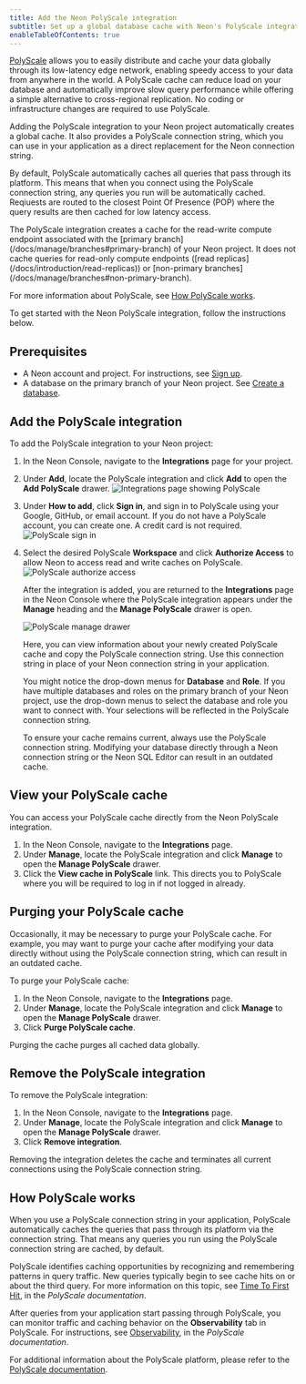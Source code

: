 ```yaml
---
title: Add the Neon PolyScale integration
subtitle: Set up a global database cache with Neon's PolyScale integration
enableTableOfContents: true
---
```


[PolyScale](https://docs.polyscale.ai/) allows you to easily distribute and cache your data globally through its low-latency edge network, enabling speedy access to your data from anywhere in the world. A PolyScale cache can reduce load on your database and automatically improve slow query performance while offering a simple alternative to cross-regional replication. No coding or infrastructure changes are required to use PolyScale.

Adding the PolyScale integration to your Neon project automatically creates a global cache. It also provides a PolyScale connection string, which you can use in your application as a direct replacement for the Neon connection string.

By default, PolyScale automatically caches all queries that pass through its platform. This means that when you connect using the PolyScale connection string, any queries you run will be automatically cached. Reqiuests are routed to the closest Point Of Presence (POP) where the query results are then cached for low latency access.

<Admonition type="note">
The PolyScale integration creates a cache for the read-write compute endpoint associated with the [primary branch](/docs/manage/branches#primary-branch) of your Neon project. It does not cache queries for read-only compute endpoints ([read replicas](/docs/introduction/read-replicas)) or [non-primary branches](/docs/manage/branches#non-primary-branch).
</Admonition>

For more information about PolyScale, see [How PolyScale works](#how-polyscale-works).

To get started with the Neon PolyScale integration, follow the instructions below.

## Prerequisites

- A Neon account and project. For instructions, see [Sign up](/docs/get-started-with-neon/signing-up).
- A database on the primary branch of your Neon project. See [Create a database](/docs/manage/databases#create-a-database).

## Add the PolyScale integration

To add the PolyScale integration to your Neon project:

1. In the Neon Console, navigate to the **Integrations** page for your project.
2. Under **Add**, locate the PolyScale integration and click **Add** to open the **Add PolyScale** drawer.
    ![Integrations page showing PolyScale](/docs/guides/polyscale_int_add_integration.png)
3. Under **How to add**, click **Sign in**, and sign in to PolyScale using your Google, GitHub, or email account. If you do not have a PolyScale account, you can create one. A credit card is not required.
    ![PolyScale sign in](/docs/guides/polyscale_int_sign_in.png)
4. Select the desired PolyScale **Workspace** and click **Authorize Access** to allow Neon to access read and write caches on PolyScale.
    ![PolyScale authorize access](/docs/guides/polyscale_int_authorize.png)

    After the integration is added, you are returned to the **Integrations** page in the Neon Console where the PolyScale integration appears under the **Manage** heading and the **Manage PolyScale** drawer is open. 

    ![PolyScale manage drawer](/docs/guides/polyscale_int_manage.png)

    Here, you can view information about your newly created PolyScale cache and copy the PolyScale connection string. Use this connection string in place of your Neon connection string in your application.

    You might notice the drop-down menus for **Database** and **Role**. If you have multiple databases and roles on the primary branch of your Neon project, use the drop-down menus to select the database and role you want to connect with. Your selections will be reflected in the PolyScale connection string.
   
    <Admonition type="note">
    To ensure your cache remains current, always use the PolyScale connection string. Modifying your database directly through a Neon connection string or the Neon SQL Editor can result in an outdated cache.
    </Admonition>

## View your PolyScale cache

You can access your PolyScale cache directly from the Neon PolyScale integration.

1. In the Neon Console, navigate to the **Integrations** page.
2. Under **Manage**, locate the PolyScale integration and click **Manage** to open the **Manage PolyScale** drawer.
3. Click the **View cache in PolyScale** link. This directs you to PolyScale where you will be required to log in if not logged in already.

## Purging your PolyScale cache

Occasionally, it may be necessary to purge your PolyScale cache. For example, you may want to purge your cache after modifying your data directly without using the PolyScale connection string, which can result in an outdated cache.

To purge your PolyScale cache:

1. In the Neon Console, navigate to the **Integrations** page.
2. Under **Manage**, locate the PolyScale integration and click **Manage** to open the **Manage PolyScale** drawer.
3. Click **Purge PolyScale cache**.

Purging the cache purges all cached data globally.

## Remove the PolyScale integration

To remove the PolyScale integration:

1. In the Neon Console, navigate to the **Integrations** page.
2. Under **Manage**, locate the PolyScale integration and click **Manage** to open the **Manage PolyScale** drawer.
3. Click **Remove integration**.

Removing the integration deletes the cache and terminates all current connections using the PolyScale connection string.

## How PolyScale works

When you use a PolyScale connection string in your application, PolyScale automatically caches the queries that pass through its platform via the connection string. That means any queries you run using the PolyScale connection string are cached, by default.

PolyScale identifies caching opportunities by recognizing and remembering patterns in query traffic. New queries typically begin to see cache hits on or about the third query. For more information on this topic, see [Time To First Hit](https://docs.polyscale.ai/how-does-it-work/#time-to-first-hit-ttfh), in the _PolyScale documentation_.

After queries from your application start passing through PolyScale, you can monitor traffic and caching behavior on the **Observability** tab in PolyScale. For instructions, see [Observability](https://docs.polyscale.ai/database-observability/), in the _PolyScale documentation_.

For additional information about the PolyScale platform, please refer to the [PolyScale documentation](https://docs.polyscale.ai/).

<NeedHelp/>